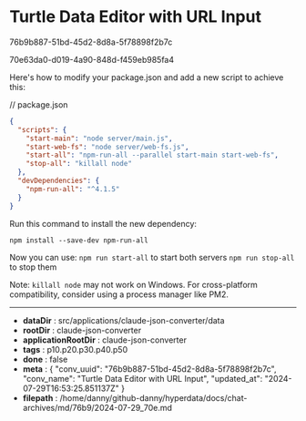 # Turtle Data Editor with URL Input

76b9b887-51bd-45d2-8d8a-5f78898f2b7c

70e63da0-d019-4a90-848d-f459eb985fa4

 Here's how to modify your package.json and add a new script to achieve this:

// package.json
```json
{
  "scripts": {
    "start-main": "node server/main.js",
    "start-web-fs": "node server/web-fs.js",
    "start-all": "npm-run-all --parallel start-main start-web-fs",
    "stop-all": "killall node"
  },
  "devDependencies": {
    "npm-run-all": "^4.1.5"
  }
}
```

Run this command to install the new dependency:

```
npm install --save-dev npm-run-all
```

Now you can use:
`npm run start-all` to start both servers
`npm run stop-all` to stop them

Note: `killall node` may not work on Windows. For cross-platform compatibility, consider using a process manager like PM2.

---

* **dataDir** : src/applications/claude-json-converter/data
* **rootDir** : claude-json-converter
* **applicationRootDir** : claude-json-converter
* **tags** : p10.p20.p30.p40.p50
* **done** : false
* **meta** : {
  "conv_uuid": "76b9b887-51bd-45d2-8d8a-5f78898f2b7c",
  "conv_name": "Turtle Data Editor with URL Input",
  "updated_at": "2024-07-29T16:53:25.851137Z"
}
* **filepath** : /home/danny/github-danny/hyperdata/docs/chat-archives/md/76b9/2024-07-29_70e.md